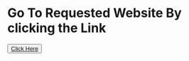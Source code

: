 <h1>Go To Requested Website By clicking the Link</h1>
<button><a href="https://blacky1078.github.io/main.html">Click Here</a></button>
